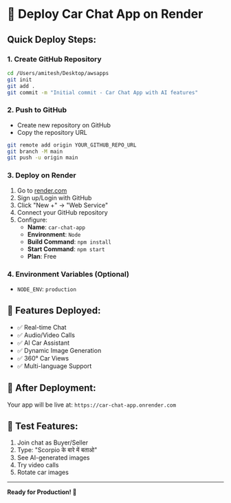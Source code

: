 # 🚀 Deploy Car Chat App on Render

## Quick Deploy Steps:

### 1. **Create GitHub Repository**
```bash
cd /Users/amitesh/Desktop/awsapps
git init
git add .
git commit -m "Initial commit - Car Chat App with AI features"
```

### 2. **Push to GitHub**
- Create new repository on GitHub
- Copy the repository URL
```bash
git remote add origin YOUR_GITHUB_REPO_URL
git branch -M main
git push -u origin main
```

### 3. **Deploy on Render**
1. Go to [render.com](https://render.com)
2. Sign up/Login with GitHub
3. Click "New +" → "Web Service"
4. Connect your GitHub repository
5. Configure:
   - **Name**: `car-chat-app`
   - **Environment**: `Node`
   - **Build Command**: `npm install`
   - **Start Command**: `npm start`
   - **Plan**: Free

### 4. **Environment Variables** (Optional)
- `NODE_ENV`: `production`

## 🎯 Features Deployed:
- ✅ Real-time Chat
- ✅ Audio/Video Calls  
- ✅ AI Car Assistant
- ✅ Dynamic Image Generation
- ✅ 360° Car Views
- ✅ Multi-language Support

## 🔗 After Deployment:
Your app will be live at: `https://car-chat-app.onrender.com`

## 📱 Test Features:
1. Join chat as Buyer/Seller
2. Type: "Scorpio के बारे में बताओ"
3. See AI-generated images
4. Try video calls
5. Rotate car images

---
**Ready for Production! 🎉**